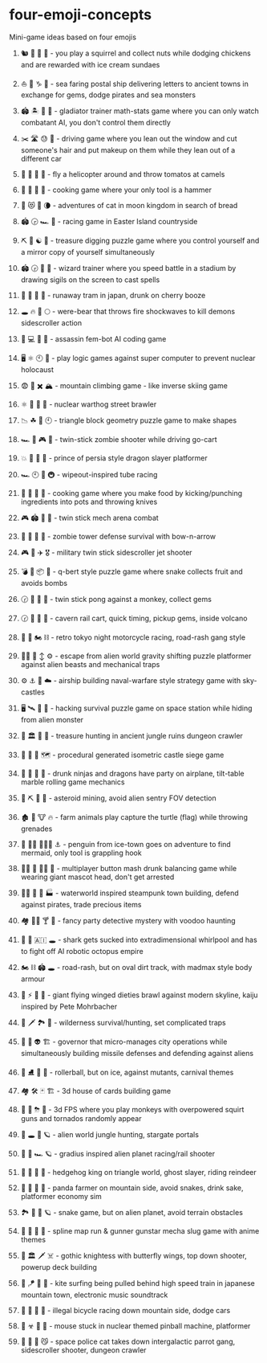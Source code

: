 # four-emoji-concepts
Mini-game ideas based on four emojis

1. :chipmunk: :crystal_ball: :chicken: :icecream: -
you play a squirrel and collect nuts while dodging chickens and are rewarded with ice cream sundaes

1. ⛵️ :envelope_with_arrow: ♑️ :gem: -
sea faring postal ship delivering letters to ancient towns in exchange for gems, dodge pirates and sea monsters

1. :stadium: 🏝️ 📓 :cinema: - 
gladiator trainer math-stats game where you can only watch combatant AI, you don't control them directly

1. :scissors: :motorway: :sweat: :lipstick: - 
driving game where you lean out the window and cut someone's hair and put makeup on them while they lean out of a different car

1. 🍅 🐫 🌴 🚁 - 
fly a helicopter around and throw tomatos at camels

1. 🍛 🍅 🍚 🔨 - 
cooking game where your only tool is a hammer

1. 🍠 😻 🏰 🌘 - 
adventures of cat in moon kingdom in search of bread

1. 🏟 🕞 🏎 🗿 - 
racing game in Easter Island countryside

1. ⛏ 🗿  ☯ 👥 - 
treasure digging puzzle game where you control yourself and a mirror copy of yourself simultaneously

1. 🏟 🕞 📓 🏰 - 
wizard trainer where you speed battle in a stadium by drawing sigils on the screen to cast spells

1. :twisted_rightwards_arrows: :grimacing: :japan: :cherries: - 
runaway tram in japan, drunk on cherry booze

1. :hole: :fire: :feet: :full_moon: - 
were-bear that throws fire shockwaves to kill demons sidescroller action

1. :busts_in_silhouette: :computer: :princess: :knife: - 
assassin fem-bot AI coding game

1. 🖥️ ⚛ 🕙 🚀 - 
play logic games against super computer to prevent nuclear holocaust

1. :fearful: :closed_book: :heavy_multiplication_x: :mountain_snow: - 
mountain climbing game - like inverse skiing game

1. ⚛ 🐗 🚖 🥋 - 
nuclear warthog street brawler

1. 📉 ☘ 🔻 🕙 - 
triangle block geometry puzzle game to make shapes

1. 🏎 🧟 🎮 🔫 - 
twin-stick zombie shooter while driving go-cart

1. :boom: :dragon: :dromedary_camel: :palm_tree: - 
prince of persia style dragon slayer platformer

1. 🏎 🕙 🚀 🚇 - 
wipeout-inspired tube racing

1. 🍛 🍅 🔪 🥋 - 
cooking game where you make food by kicking/punching ingredients into pots and throwing knives

1. 🎮 🏟 🤖 🚀 - 
twin stick mech arena combat

1. 🧟 🏴 󠁲󠁵󠁩󠁮󠁿🏰 🏹 - 
zombie tower defense survival with bow-n-arrow

1. 🎮 🚀 ✈️ 🎖️ - 
military twin stick sidescroller jet shooter

1. 💣 🐍 📦 🍈 - 
q-bert style puzzle game where snake collects fruit and avoids bombs

1. 🕝 💎 🙊 🏓 - 
twin stick pong against a monkey, collect gems

1. 🕝 💎 🌋 🎢 - 
cavern rail cart, quick timing, pickup gems, inside volcano

1. 🗾 🌆 🏍️ ⛓️ - 
retro tokyo night motorcycle racing, road-rash gang style

1. 🐱‍🚀 👾 ↕️ ⚙️ - 
escape from alien world gravity shifting puzzle platformer against alien beasts and mechanical traps

1. ️⚙️ ⚓ 🏯 ☁️ - 
airship building naval-warfare style strategy game with sky-castles

1. 🖥️ 🛰️ 💾 👾 - 
hacking survival puzzle game on space station while hiding from alien monster

1. 💎 🏛️ 🐯 🌴 - 
treasure hunting in ancient jungle ruins dungeon crawler

1. 🏰 🕋️ 🏹 🗺️ -
procedural generated isometric castle siege game

1. 🐉 🥷 🥳 🛫 -
drunk ninjas and dragons have party on airplane, tilt-table marble rolling game mechanics

1. 🚀 ⛏️ 🔦 👾 - asteroid mining, avoid alien sentry FOV detection

1. 🏚️ :turtle: :cow: :fire: - farm animals play capture the turtle (flag) while throwing grenades

1. 🐧 🧞‍♂️ 🧜🏾‍♂️ ⚓ - penguin from ice-town goes on adventure to find mermaid, only tool is grappling hook

1. 🤾🏻‍ 🐻 👨‍✈ 🥇 - multiplayer button mash drunk balancing game while wearing giant mascot head, don't get arrested

1. 🚣🏼‍ 🌹 🍍‍ 🏭 - waterworld inspired steampunk town building, defend against pirates, trade precious items

1. 🏘 🕵🏼‍ 🍸 🔮 - fancy party detective mystery with voodoo haunting

1. 🐙 🐬 🇦🇮 🕳 - shark gets sucked into extradimensional whirlpool and has to fight off AI robotic octopus empire

1. 🏍️ ⛓️ 🏟️ 🕳️ - road-rash, but on oval dirt track, with madmax style body armour

1. 🌁 ⚡ 🔱 👼 - giant flying winged dieties brawl against modern skyline, kaiju inspired by Pete Mohrbacher

1. 🌲 🗡️ 🏞️ 🐻 - wilderness survival/hunting, set complicated traps

1. 🚨 🥺 👽 🏗️ - governor that micro-manages city operations while simultaneously building missile defenses and defending against aliens

1. 👻 ⛸ 🎾 🎠 - rollerball, but on ice, against mutants, carnival themes

1. 🏘 🛠 🃏 🏗️ - 3d house of cards building game

1. 🙉 🔫 ⛈ 💫 - 3d FPS where you play monkeys with overpowered squirt guns and tornados randomly appear

1. 🌴 🕳️ 🏹 🪐 - alien world jungle hunting, stargate portals

1. 🌴 🚀 🏎️ 🪐 - gradius inspired alien planet racing/rail shooter

1. 👻 🦔 🦌 🔺 - hedgehog king on triangle world, ghost slayer, riding reindeer

1. 🐼 🍶 🐍 📕 - panda farmer on mountain side, avoid snakes, drink sake, platformer economy sim

1. 🏞️ 🐍 🌴 🪐 - snake game, but on alien planet, avoid terrain obstacles

1. 🦔 🏃 🚀 🤖 - spline map run & gunner gunstar mecha slug game with anime themes

1. 🦋 🏛️ 🗡 ☠ - gothic knightess with butterfly wings, top down shooter, powerup deck building

1. 🚈 🪁 💽 🗻 - kite surfing being pulled behind high speed train in japanese mountain town, electronic music soundtrack

1. 🚳 🛑 🗻 🚗 - illegal bicycle racing down mountain side, dodge cars

1. 🐁 ☣ 🔌 🎲 - mouse stuck in nuclear themed pinball machine, platformer

1. 🚀 🦜 🚓 😼 - space police cat takes down intergalactic parrot gang, sidescroller shooter, dungeon crawler
